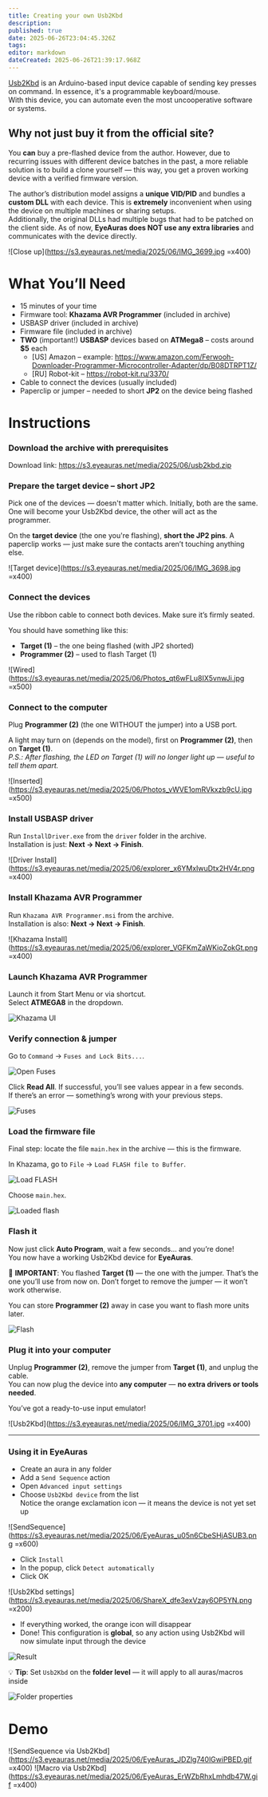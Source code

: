 ```yaml
---
title: Creating your own Usb2Kbd
description: 
published: true
date: 2025-06-26T23:04:45.326Z
tags: 
editor: markdown
dateCreated: 2025-06-26T21:39:17.968Z
---
```


[Usb2Kbd](https://usb2kbd.ru/) is an Arduino-based input device capable of sending key presses on command. In essence, it's a programmable keyboard/mouse.  
With this device, you can automate even the most uncooperative software or systems.

## Why not just buy it from the official site?

You **can** buy a pre-flashed device from the author. However, due to recurring issues with different device batches in the past, a more reliable solution is to build a clone yourself — this way, you get a proven working device with a verified firmware version.

The author’s distribution model assigns a **unique VID/PID** and bundles a **custom DLL** with each device. This is **extremely** inconvenient when using the device on multiple machines or sharing setups.  
Additionally, the original DLLs had multiple bugs that had to be patched on the client side. As of now, **EyeAuras does NOT use any extra libraries** and communicates with the device directly.

![Close up](https://s3.eyeauras.net/media/2025/06/IMG_3699.jpg =x400)

# What You’ll Need

- 15 minutes of your time
- Firmware tool: **Khazama AVR Programmer** (included in archive)
- USBASP driver (included in archive)
- Firmware file (included in archive)
- **TWO** (important!) **USBASP** devices based on **ATMega8** – costs around **$5** each  
  - [US] Amazon – example: https://www.amazon.com/Ferwooh-Downloader-Programmer-Microcontroller-Adapter/dp/B08DTRPT1Z/  
  - [RU] Robot-kit – https://robot-kit.ru/3370/
- Cable to connect the devices (usually included)
- Paperclip or jumper – needed to short **JP2** on the device being flashed

# Instructions

### Download the archive with prerequisites
Download link: https://s3.eyeauras.net/media/2025/06/usb2kbd.zip

### Prepare the target device – short JP2
Pick one of the devices — doesn't matter which. Initially, both are the same. One will become your Usb2Kbd device, the other will act as the programmer.

On the **target device** (the one you're flashing), **short the JP2 pins**. A paperclip works — just make sure the contacts aren’t touching anything else.

![Target device](https://s3.eyeauras.net/media/2025/06/IMG_3698.jpg =x400)

### Connect the devices

Use the ribbon cable to connect both devices. Make sure it’s firmly seated.

You should have something like this:

- **Target (1)** – the one being flashed (with JP2 shorted)
- **Programmer (2)** – used to flash Target (1)

![Wired](https://s3.eyeauras.net/media/2025/06/Photos_qt6wFLu8IX5vnwJi.jpg =x500)

### Connect to the computer

Plug **Programmer (2)** (the one WITHOUT the jumper) into a USB port.

A light may turn on (depends on the model), first on **Programmer (2)**, then on **Target (1)**.  
_P.S.: After flashing, the LED on Target (1) will no longer light up — useful to tell them apart._

![Inserted](https://s3.eyeauras.net/media/2025/06/Photos_vWVE1omRVkxzb9cU.jpg =x500)

### Install USBASP driver

Run `InstallDriver.exe` from the `driver` folder in the archive.  
Installation is just: **Next → Next → Finish**.

![Driver Install](https://s3.eyeauras.net/media/2025/06/explorer_x6YMxIwuDtx2HV4r.png =x400)

### Install Khazama AVR Programmer

Run `Khazama AVR Programmer.msi` from the archive.  
Installation is also: **Next → Next → Finish**.

![Khazama Install](https://s3.eyeauras.net/media/2025/06/explorer_VGFKmZaWKioZokGt.png =x400)

### Launch Khazama AVR Programmer

Launch it from Start Menu or via shortcut.  
Select **ATMEGA8** in the dropdown.

![Khazama UI](https://s3.eyeauras.net/media/2025/06/Khazama_AVR_Programmer_hEAnG7Z8zxvdC2It.png)

### Verify connection & jumper

Go to `Command` → `Fuses and Lock Bits...`.

![Open Fuses](https://s3.eyeauras.net/media/2025/06/msedge_vceQvSiBBDqVxB5r.png)

Click **Read All**. If successful, you’ll see values appear in a few seconds.  
If there’s an error — something’s wrong with your previous steps.

![Fuses](https://s3.eyeauras.net/media/2025/06/Khazama_AVR_Programmer_jM5G6HgYIiMsMVhP.png)

### Load the firmware file

Final step: locate the file `main.hex` in the archive — this is the firmware.

In Khazama, go to `File` → `Load FLASH file to Buffer`.

![Load FLASH](https://s3.eyeauras.net/media/2025/06/msedge_9wdOK2WkAob19fpS.png)

Choose `main.hex`.

![Loaded flash](https://s3.eyeauras.net/media/2025/06/msedge_wSXfntALbLMrrst4.png)

### Flash it

Now just click **Auto Program**, wait a few seconds… and you’re done!  
You now have a working Usb2Kbd device for **EyeAuras**.

🚨 **IMPORTANT**: You flashed **Target (1)** — the one with the jumper. That’s the one you’ll use from now on. Don’t forget to remove the jumper — it won’t work otherwise.

You can store **Programmer (2)** away in case you want to flash more units later.

![Flash](https://s3.eyeauras.net/media/2025/06/Code_VJUOeYEfoezd2yXk.gif)

### Plug it into your computer

Unplug **Programmer (2)**, remove the jumper from **Target (1)**, and unplug the cable.  
You can now plug the device into **any computer** — **no extra drivers or tools needed**.

You’ve got a ready-to-use input emulator!

![Usb2Kbd](https://s3.eyeauras.net/media/2025/06/IMG_3701.jpg =x400)

---

### Using it in EyeAuras

- Create an aura in any folder
- Add a `Send Sequence` action
- Open `Advanced input settings`
- Choose `Usb2Kbd device` from the list  
  Notice the orange exclamation icon — it means the device is not yet set up

![SendSequence](https://s3.eyeauras.net/media/2025/06/EyeAuras_u05n6CbeSHjASUB3.png =x600)

- Click `Install`
- In the popup, click `Detect automatically`
- Click OK

![Usb2Kbd settings](https://s3.eyeauras.net/media/2025/06/ShareX_dfe3exVzay6OP5YN.png =x200)

- If everything worked, the orange icon will disappear
- Done! This configuration is **global**, so any action using Usb2Kbd will now simulate input through the device

![Result](https://s3.eyeauras.net/media/2025/06/EyeAuras_jFqVNV0vHSnfn5dJ.png)

💡 **Tip**: Set `Usb2Kbd` on the **folder level** — it will apply to all auras/macros inside

![Folder properties](https://s3.eyeauras.net/media/2025/06/EyeAuras_X3t0uKQGRPWRfFLN.png)

# Demo
![SendSequence via Usb2Kbd](https://s3.eyeauras.net/media/2025/06/EyeAuras_JDZlg740lGwiPBED.gif =x400)
![Macro via Usb2Kbd](https://s3.eyeauras.net/media/2025/06/EyeAuras_ErWZbRhxLmhdb47W.gif =x400)

